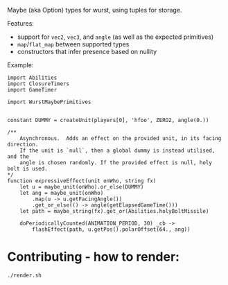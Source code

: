 Maybe (aka Option) types for wurst, using tuples for storage.

Features:

- support for `vec2`, `vec3`, and `angle` (as well as the expected primitives)
- `map`/`flat_map` between supported types
- constructors that infer presence based on nullity

Example:

```wurst
import Abilities
import ClosureTimers
import GameTimer

import WurstMaybePrimitives


constant DUMMY = createUnit(players[0], 'hfoo', ZERO2, angle(0.))

/**
    Asynchronous.  Adds an effect on the provided unit, in its facing direction.
    If the unit is `null`, then a global dummy is instead utilised, and the
    angle is chosen randomly. If the provided effect is null, holy bolt is used.
*/
function expressiveEffect(unit onWho, string fx)
    let u = maybe_unit(onWho).or_else(DUMMY)
    let ang = maybe_unit(onWho)
        .map(u -> u.getFacingAngle())
        .get_or_else(() -> angle(getElapsedGameTime()))
    let path = maybe_string(fx).get_or(Abilities.holyBoltMissile)

    doPeriodicallyCounted(ANIMATION_PERIOD, 30) _cb ->
        flashEffect(path, u.getPos().polarOffset(64., ang))
```

# Contributing - how to render:

```bash
./render.sh
```
